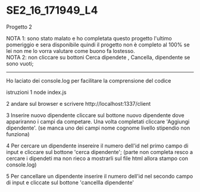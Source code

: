 # SE2_16_171949_L4
Progetto 2

NOTA 1: sono stato malato e ho completata questo progetto l'ultimo pomeriggio e sera disponibile
	quindi il progetto non è completo al 100% se lei non me lo vorra valutare come buono 
	fa lostesso.  
NOTA 2: non cliccare su bottoni Cerca dipendete , Cancella, dipendente se sono vuoti;


--------------------------------------------------------------------------------------------------

Ho laciato dei console.log per facilitare la comprensione del codice 


istruzioni
1
node index.js

2
andare sul browser e scrivere http://localhost:1337/client

3
Inserire nuovo dipendente cliccare sul bottone nuovo dipendente dove appariranno i campi da
competare. Una volta completati cliccare 'Aggiungi dipendente'.
(se manca uno dei campi nome cognome livello stipendio non funziona)

4
Per cercare un dipendente insereire il numero dell'id nel primo campo di input e cliccare 
sul bottone 'cerca dipendente';
(parte non completa resco a cercare i dipendeti ma non rieco a mostrarli sul file html
 allora stampo con console.log)

5
Per cancellare un dipendente inserire il numero dell'id nel secondo campo di input e cliccate
sul bottone 'cancellla dipendente' 